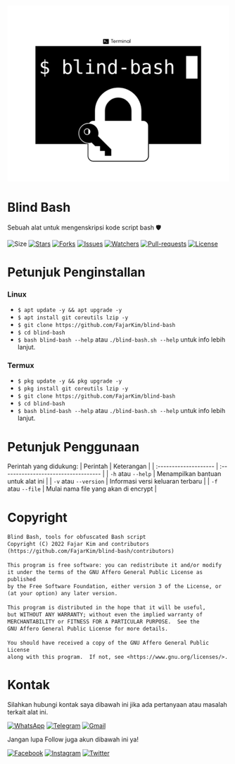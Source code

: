 ![Logo](https://raw.githubusercontent.com/FajarKim/blind-bash/master/images/logo.png)

# Blind Bash
Sebuah alat untuk mengenskripsi kode script bash 🛡️

![Size](https://img.shields.io/github/languages/code-size/FajarKim/blind-bash?label=Blind%20Bash&style=flat-square&logo=github)
[![Stars](https://img.shields.io/github/stars/FajarKim/blind-bash?label=Star&style=flat-square&color=red)](https://github.com/FajarKim/blind-bash/stargazers/)
[![Forks](https://img.shields.io/github/forks/FajarKim/blind-bash?label=Fork&style=flat-square&color=orange)](https://github.com/FajarKim/blind-bash/network/members/)
[![Issues](https://img.shields.io/github/issues/FajarKim/blind-bash?label=Issue&style=flat-square&color=blueviolet)](https://github.com/FajarKim/blind-bash/issues/)
[![Watchers](https://img.shields.io/github/watchers/FajarKim/blind-bash?label=Watch&style=flat-square&color=01ffd1)](https://github.com/FajarKim/blind-bash/watchers/)
[![Pull-requests](https://img.shields.io/github/issues-pr/FajarKim/blind-bash?label=Pull%20requests&style=flat-square&color=0000ff)](https://github.com/FajarKim/blind-bash/pull/)
[![License](https://img.shields.io/github/license/FajarKim/blind-bash?label=License&logo=gnu&style=flat-square)](https://www.gnu.org/licenses/agpl-3.0.html)

# Petunjuk Penginstallan
### Linux
* `$ apt update -y && apt upgrade -y`
* `$ apt install git coreutils lzip -y`
* `$ git clone https://github.com/FajarKim/blind-bash`
* `$ cd blind-bash`
* `$ bash blind-bash --help` atau `./blind-bash.sh --help` untuk info lebih lanjut.

### Termux
* `$ pkg update -y && pkg upgrade -y`
* `$ pkg install git coreutils lzip -y`
* `$ git clone https://github.com/FajarKim/blind-bash`
* `$ cd blind-bash`
* `$ bash blind-bash --help` atau `./blind-bash.sh --help` untuk info lebih lanjut.

# Petunjuk Penggunaan
Perintah yang didukung:
| Perintah              | Keterangan                           |
| :-------------------- | :----------------------------------- |
| `-h` atau `--help`    | Menampilkan bantuan untuk alat ini   |
| `-v` atau `--version` | Informasi versi keluaran terbaru     |
| `-f` atau `--file`    | Mulai nama file yang akan di encrypt |

# Copyright
```text
Blind Bash, tools for obfuscated Bash script
Copyright (C) 2022 Fajar Kim and contributors (https://github.com/FajarKim/blind-bash/contributors)

This program is free software: you can redistribute it and/or modify
it under the terms of the GNU Affero General Public License as published
by the Free Software Foundation, either version 3 of the License, or
(at your option) any later version.

This program is distributed in the hope that it will be useful,
but WITHOUT ANY WARRANTY; without even the implied warranty of
MERCHANTABILITY or FITNESS FOR A PARTICULAR PURPOSE.  See the
GNU Affero General Public License for more details.

You should have received a copy of the GNU Affero General Public License
along with this program.  If not, see <https://www.gnu.org/licenses/>.
```

# Kontak
Silahkan hubungi kontak saya dibawah ini jika ada pertanyaan atau masalah terkait alat ini.

[![WhatsApp](https://img.shields.io/badge/WhatsApp-grey?style=plastic&color=202a33&logo=whatsapp)](https://wa.me/6285659850910?text=Hi) 
[![Telegram](https://img.shields.io/badge/Telegram-grey?style=plastic&color=202a33&logo=telegram)](https://t.me/FajarThea) 
[![Gmail](https://img.shields.io/badge/E%20Mail-grey?style=plastic&color=202a33&logo=gmail)](mailto:fajarrkim@gmail.com) 

Jangan lupa Follow juga akun dibawah ini ya!

[![Facebook](https://img.shields.io/badge/Facebook-grey?style=plastic&color=202a33&logo=facebook)](https://www.facebook.com/profile.php?id=100071979099290) 
[![Instagram](https://img.shields.io/badge/Instagram-grey?style=plastic&color=202a33&logo=instagram)](https://instagram.com/fajarkim_)
[![Twitter](https://img.shields.io/badge/Twitter-grey?style=plastic&color=202a33&logo=twitter)](https://twitter.com/fajarkim_)
